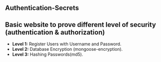 ## Authentication-Secrets
## Basic website to prove different level of security (authentication &amp; authorization)
* **Level 1:** Register Users with Username and Password.
* **Level 2:** Database Encryption (mongoose-encryption).
* **Level 3:** Hashing Passwords(md5). 
